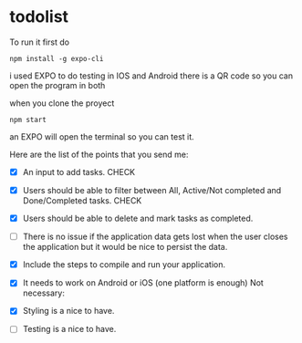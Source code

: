 # todolist

To run it first do 

`npm install -g expo-cli`

i used EXPO to do testing in IOS and Android
there is a QR code so you can open the program in both

when you clone the proyect

` npm start `

an EXPO will open the terminal so you can test it.

Here are the list of the points that you send me:

- [x] An input to add tasks. CHECK

- [x] Users should be able to filter between All, Active/Not completed and Done/Completed
tasks. CHECK

- [x] Users should be able to delete and mark tasks as completed.

- [ ] There is no issue if the application data gets lost when the user closes the application
but it would be nice to persist the data. 

- [x] Include the steps to compile and run your application. 

- [x] It needs to work on Android or iOS (one platform is enough)
Not necessary:

- [x] Styling is a nice to have.

- [ ] Testing is a nice to have.

